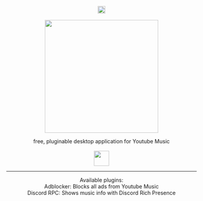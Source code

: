 <p align="center">
<img src="https://i.ibb.co/cgdFWW8/Better-Youtube-Music.png" height="20" alt="Better Youtube Music Youtube Music Desktop Application"/>
<br>
<br>
<img src="https://i.ibb.co/G0W8gxg/Ekran-g-r-nt-s-2022-07-17-212606-1.png" height="300">
<p align="center">free, pluginable desktop application for Youtube Music<br><br>
<a alt="Download Unofficial Youtube Music Desktop Application Better Youtube Music" href="https://halitsever.github.io/better-youtube-music/"><img src="https://i.ibb.co/j5k6tRG/Group-1-3.png" height="40"/></a>
</p>
</p>
<hr>
<p align="center">
Available plugins:
<br>
Adblocker: Blocks all ads from Youtube Music
<br>
Discord RPC: Shows music info with Discord Rich Presence


<br>
</p>
